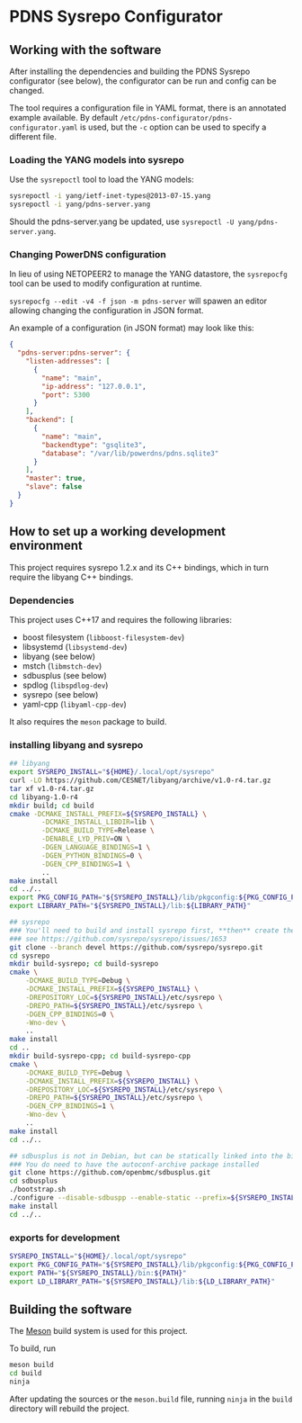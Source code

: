 # PDNS Sysrepo Configurator

## Working with the software
After installing the dependencies and building the PDNS Sysrepo configurator (see below), the configurator can be run and config can be changed.

The tool requires a configuration file in YAML format, there is an annotated example available.
By default `/etc/pdns-configurator/pdns-configurator.yaml` is used, but the `-c` option can be used to specify a different file.

### Loading the YANG models into sysrepo
Use the `sysrepoctl` tool to load the YANG models:

```bash
sysrepoctl -i yang/ietf-inet-types@2013-07-15.yang
sysrepoctl -i yang/pdns-server.yang
```

Should the pdns-server.yang be updated, use `sysrepoctl -U yang/pdns-server.yang`.

### Changing PowerDNS configuration
In lieu of using NETOPEER2 to manage the YANG datastore, the `sysrepocfg` tool can be used to modify configuration at runtime.

`sysrepocfg --edit -v4 -f json -m pdns-server` will spawen an editor allowing changing the configuration in JSON format.

An example of a configuration (in JSON format) may look like this:

```json
{
  "pdns-server:pdns-server": {
    "listen-addresses": [
      {
        "name": "main",
        "ip-address": "127.0.0.1",
        "port": 5300
      }
    ],
    "backend": [
      {
        "name": "main",
        "backendtype": "gsqlite3",
        "database": "/var/lib/powerdns/pdns.sqlite3"
      }
    ],
    "master": true,
    "slave": false
  }
}
```

## How to set up a working development environment
This project requires sysrepo 1.2.x and its C++ bindings, which in turn require the libyang C++ bindings.

### Dependencies
This project uses C++17 and requires the following libraries:

 * boost filesystem (`libboost-filesystem-dev`)
 * libsystemd (`libsystemd-dev`)
 * libyang (see below)
 * mstch (`libmstch-dev`)
 * sdbusplus (see below)
 * spdlog (`libspdlog-dev`)
 * sysrepo (see below)
 * yaml-cpp (`libyaml-cpp-dev`)

It also requires the `meson` package to build.

### installing libyang and sysrepo
```bash
## libyang
export SYSREPO_INSTALL="${HOME}/.local/opt/sysrepo"
curl -LO https://github.com/CESNET/libyang/archive/v1.0-r4.tar.gz
tar xf v1.0-r4.tar.gz
cd libyang-1.0-r4
mkdir build; cd build
cmake -DCMAKE_INSTALL_PREFIX=${SYSREPO_INSTALL} \
        -DCMAKE_INSTALL_LIBDIR=lib \
        -DCMAKE_BUILD_TYPE=Release \
        -DENABLE_LYD_PRIV=ON \
        -DGEN_LANGUAGE_BINDINGS=1 \
        -DGEN_PYTHON_BINDINGS=0 \
        -DGEN_CPP_BINDINGS=1 \
        ..
make install
cd ../..
export PKG_CONFIG_PATH="${SYSREPO_INSTALL}/lib/pkgconfig:${PKG_CONFIG_PATH}"
export LIBRARY_PATH="${SYSREPO_INSTALL}/lib:${LIBRARY_PATH}"

## sysrepo
### You'll need to build and install sysrepo first, **then** create the bindings
### see https://github.com/sysrepo/sysrepo/issues/1653
git clone --branch devel https://github.com/sysrepo/sysrepo.git
cd sysrepo
mkdir build-sysrepo; cd build-sysrepo
cmake \
    -DCMAKE_BUILD_TYPE=Debug \
    -DCMAKE_INSTALL_PREFIX=${SYSREPO_INSTALL} \
    -DREPOSITORY_LOC=${SYSREPO_INSTALL}/etc/sysrepo \
    -DREPO_PATH=${SYSREPO_INSTALL}/etc/sysrepo \
    -DGEN_CPP_BINDINGS=0 \
    -Wno-dev \
    ..
make install
cd ..
mkdir build-sysrepo-cpp; cd build-sysrepo-cpp
cmake \
    -DCMAKE_BUILD_TYPE=Debug \
    -DCMAKE_INSTALL_PREFIX=${SYSREPO_INSTALL} \
    -DREPOSITORY_LOC=${SYSREPO_INSTALL}/etc/sysrepo \
    -DREPO_PATH=${SYSREPO_INSTALL}/etc/sysrepo \
    -DGEN_CPP_BINDINGS=1 \
    -Wno-dev \
    ..
make install
cd ../..

## sdbusplus is not in Debian, but can be statically linked into the binary during build-time
### You do need to have the autoconf-archive package installed
git clone https://github.com/openbmc/sdbusplus.git
cd sdbusplus
./bootstrap.sh
./configure --disable-sdbuspp --enable-static --prefix=${SYSREPO_INSTALL}
make install
cd ../..
```

### exports for development
```bash
SYSREPO_INSTALL="${HOME}/.local/opt/sysrepo"
export PKG_CONFIG_PATH="${SYSREPO_INSTALL}/lib/pkgconfig:${PKG_CONFIG_PATH}"
export PATH="${SYSREPO_INSTALL}/bin:${PATH}"
export LD_LIBRARY_PATH="${SYSREPO_INSTALL}/lib:${LD_LIBRARY_PATH}"
```

## Building the software
The [Meson](https://mesonbuild.com/Builtin-options.html) build system is used for this project.

To build, run

```bash
meson build
cd build
ninja
```

After updating the sources or the `meson.build` file, running `ninja` in the `build` directory will rebuild the project.
